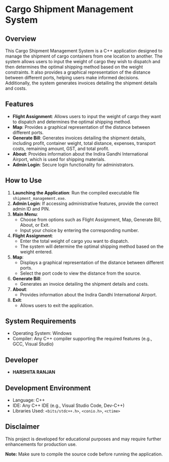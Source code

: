 # Cargo Shipment Management System

## Overview
This Cargo Shipment Management System is a C++ application designed to manage the shipment of cargo containers from one location to another. The system allows users to input the weight of cargo they wish to dispatch and then determines the optimal shipping method based on the weight constraints. It also provides a graphical representation of the distance between different ports, helping users make informed decisions. Additionally, the system generates invoices detailing the shipment details and costs.

## Features
- **Flight Assignment**: Allows users to input the weight of cargo they want to dispatch and determines the optimal shipping method.
- **Map**: Provides a graphical representation of the distance between different ports.
- **Generate Bill**: Generates invoices detailing the shipment details, including profit, container weight, total distance, expenses, transport costs, remaining amount, GST, and total profit.
- **About**: Provides information about the Indira Gandhi International Airport, which is used for shipping materials.
- **Admin Login**: Secure login functionality for administrators.

## How to Use
1. **Launching the Application**: Run the compiled executable file `shipment_management.exe`.
2. **Admin Login**: If accessing administrative features, provide the correct admin ID and PIN.
3. **Main Menu**:
   - Choose from options such as Flight Assignment, Map, Generate Bill, About, or Exit.
   - Input your choice by entering the corresponding number.
4. **Flight Assignment**:
   - Enter the total weight of cargo you want to dispatch.
   - The system will determine the optimal shipping method based on the weight entered.
5. **Map**:
   - Displays a graphical representation of the distance between different ports.
   - Select the port code to view the distance from the source.
6. **Generate Bill**:
   - Generates an invoice detailing the shipment details and costs.
7. **About**:
   - Provides information about the Indira Gandhi International Airport.
8. **Exit**:
   - Allows users to exit the application.

## System Requirements
- Operating System: Windows
- Compiler: Any C++ compiler supporting the required features (e.g., GCC, Visual Studio)

## Developer
- **HARSHITA RANJAN**


## Development Environment
- Language: C++
- IDE: Any C++ IDE (e.g., Visual Studio Code, Dev-C++)
- Libraries Used: `<bits/stdc++.h>`, `<conio.h>`, `<ctime>`

## Disclaimer
This project is developed for educational purposes and may require further enhancements for production use.

**Note:** Make sure to compile the source code before running the application.

